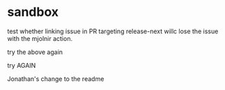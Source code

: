 # sandbox

test whether linking issue in PR targeting release-next willc lose the issue with the mjolnir action.

try the above again

try AGAIN

Jonathan's change to the readme

